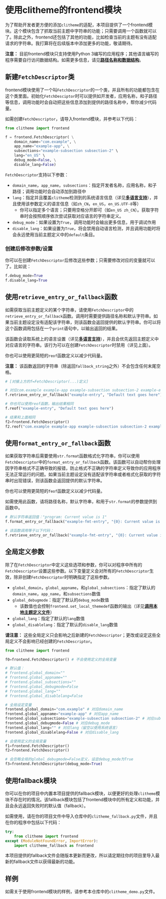 # 使用clitheme的frontend模块

为了帮助开发者更方便的添加`clitheme`的适配，本项目提供了一个frontend模块。这个模块包含了抓取当前主题中字符串的功能；只需要调用一个函数就可以了。除此之外，frontend还包括了其他的功能，比如检查当前的主题有没有适配请求的字符串。我打算将在后续版本中添加更多的功能，敬请期待。

**注意：** 目前frontend模块只支持使用Python 3编写的应用程序；其他语言编写的程序需要自行访问数据结构。如需更多信息，请见[**路径名称和数据结构**](1.%20路径名称和数据结构.md)。

## 新建`FetchDescriptor`类

frontend模块使用了一个叫`FetchDescriptor`的一个类，并且所有的功能都包含在这个类里面。初始化`FetchDesciptor`时可以提供如开发者，应用名称，和子路径等信息，调用功能时会自动把这些信息添加到提供的路径名称中，帮你减少代码量。

如需创建`FetchDescriptor`，请导入frontend模块，并参考以下代码：

```py
from clitheme import frontend

f = frontend.FetchDescriptor( \
    domain_name="com.example", \
    app_name="example-app", \
    subsections="example-subsection subsection-2" \
    lang="en_US" \ 
    debug_mode=False, \
    disable_lang=False)
```

`FetchDescriptor`支持以下参数：

- `domain_name`，`app_name`，`subsections`：指定开发者名称，应用名称，和子路径；调用功能时会自动添加到路径中
- `lang`：指定并且覆盖`clitheme`检测到的系统语言信息（详见[**多语言支持**](../../附录：主题定义文件通用语法/多语言支持.md)），并且使用该参数定义的语言信息（如`zh_CN`，`en_US`，`en_US.UTF-8`等）
    - 你可以指定多个语言；只要用空格分开即可（如`en_US zh_CN`）。获取字符串时会按照顺序依次尝试获取对应语言的字符串定义。
- `debug_mode`：如果设置为`True`，调用功能时会输出更多信息，用于调试作用
- `disable_lang`：如果设置为`True`，将会禁用自动语言检测，并且调用功能时将会永远使用当前主题定义中的`default`条目。

### 创建后修改参数/设置

你可以在创建`FetchDescriptor`后修改这些参数；只需要修改对应的变量就可以了。比如说：

```py
f.debug_mode=True
f.disable_lang=True
```

## 使用`retrieve_entry_or_fallback`函数

如需获取当前主题定义的某个字符串，请使用`FetchDescriptor`中的`retrieve_entry_or_fallback`函数。调用时需要提供路径名称和默认字符串。如果当前主题设定没有适配该字符串，则该函数会返回提供的默认字符串。你可以将这个函数调用包括在一个`print`语句中，以输出返回的结果。

该函数会读取系统上的语言设置（详见[**多语言支持**](../../附录：主题定义文件通用语法/多语言支持.md)），并且会优先返回主题定义中对应语言的字符串。该行为可以在创建`FetchDescriptor`时禁用（详见上面）。

你也可以使用更简短的`reof`函数定义以减少代码量。

**注意：** 该函数返回的字符串（除返回`fallback_string`之外）不会包含任何末尾空格。

```py
# [对接上方的f=FetchDescriptor(...)定义]

# 对应com.example example-app example-subsection subsection-2 example-entry
f.retrieve_entry_or_fallback("example-entry", "Default text goes here")

# 你也可以使用reof函数，输出结果相同
f.reof("example-entry", "Default text goes here")

# 结果和上面相同
f2=frontend.FetchDescriptor()
f2.reof("com.example example-app example-subsection subsection-2 example-entry", "Default text goes here")
```

## 使用`format_entry_or_fallback`函数

如果获取字符串后需要使用`str.format`函数格式化字符串，你可以使用`FetchDescriptor`中的`format_entry_or_fallback`函数。该函数可以自动帮你处理因字符串格式不正确导致的报错，防止格式不正确的字符串定义导致你的应用程序无法正常运行的问题。如果当前主题设定没有适配该字符串或者格式化获取的字符串时出现错误，则该函数会返回提供的默认字符串。

你也可以使用更简短的`feof`函数定义以减少代码量。

如需使用此函数，请将路径名称，默认字符串，和用于`str.format`的参数提供到函数中。

```py
# 默认字符串返回值："program: Current value is 1"
f.format_entry_or_fallback("example-fmt-entry", "{0}: Current value is {value}", "program", value="1")

# 该函数调用等于以下代码：
f.retrieve_entry_or_fallback("example-fmt-entry", "{0}: Current value is {value}").format("program", value="1")
```

## 全局定义参数

除了在`FetchDescriptor`中定义这些选项和参数，你可以对程序中所有的`FetchDescriptor`设置这些参数。以下变量定义会对所有的`FetchDescriptor`生效，除非创建`FetchDescriptor`时明确指定了这些参数。

- `global_domain`，`global_appname`，和`global_subsections`：指定了默认的`domain_name`，`app_name`，和`subsections`数值
- `global_debugmode`：指定了默认的`debug_mode`数值
    - 该数值也会控制`frontend.set_local_themedef`函数的输出（详见[**调用本地主题定义文件**](调用本地主题定义文件.md)）
- `global_lang`：指定了默认的`lang`数值
- `global_disablelang`：指定了默认的`disable_lang`数值

**请注意：** 这些全局定义只会影响之后新建的`FetchDescriptor`；更改或设定这些全局定义不会影响已经创建的`FetchDescriptor`。

```py
from clitheme import frontend

f0=frontend.FetchDescriptor() # 不会使用定义的全局变量

# 默认值：
# frontend.global_domain=""
# frontend.global_appname=""
# frontend.global_subsections=""
# frontend.global_debugmode=False
# frontend.global_lang=""
# frontend.global_disablelang=False

# 全局设定变量
frontend.global_domain="com.example" # 对应domain_name
frontend.global_appname="example-app" # 对应app_name
frontend.global_subsections="example-subsection subsection-2" # 对应subsections
frontend.global_debugmode=False # 对应debug_mode
frontend.global_lang="" # 对应lang（留空以使用系统语言）
frontend.global_disablelang=False # 对应disable_lang

# 会使用定义的全局变量
f1=frontend.FetchDescriptor() 
f2=frontend.FetchDescriptor()

# 会忽略全局的global_debugmode=False定义，设定debug_mode为True
f3=frontend.FetchDescriptor(debug_mode=True) 
```

## 使用fallback模块

你可以在你的项目中内置本项目提供的fallback模块，以便更好的处理`clitheme`模块不存在时的情况。该fallback模块包括了frontend模块中的所有定义和功能，并且会永远返回失败时的默认值（fallback）。

如需使用，请在你的项目文件中导入仓库中的`clitheme_fallback.py`文件，并且在你的程序中包括以下代码：

```py
try:
    from clitheme import frontend
except (ModuleNotFoundError, ImportError):
    import clitheme_fallback as frontend
```
本项目提供的fallback文件会随版本更新而更改，所以请定期往你的项目里导入最新的fallback文件以获得最新的功能。

## 样例

如需关于使用frontend模块的样例，请参考本仓库中的`clitheme_demo.py`文件。